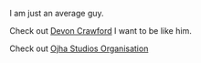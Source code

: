 I am just an average guy.

Check out [Devon Crawford](https://github.com/DevonCrawford) I want to be like him.

Check out [Ojha Studios Organisation](https://GitHub.com/Ojha-Studios)
